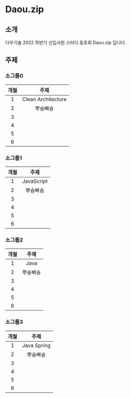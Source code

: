 # Daou.zip

## 소개
다우기술 2022 하반기 신입사원 스터디 동호회 Daou.zip 입니다.

## 주제
### 소그룹0

|개월|주제|
|:---:|:---:|
|1|Clean Architecture|
|2|뿌슝빠슝|
|3||
|4||
|5||
|6||

### 소그룹1
|개월|주제|
|:---:|:---:|
|1|JavaScript|
|2|뿌슝빠슝|
|3||
|4||
|5||
|6||

### 소그룹2
|개월|주제|
|:---:|:---:|
|1|Java|
|2|뿌슝빠슝|
|3||
|4||
|5||
|6||

### 소그룹3
|개월|주제|
|:---:|:---:|
|1|Java Spring|
|2|뿌슝빠슝|
|3||
|4||
|5||
|6||

